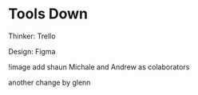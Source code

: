 # Tools Down



Thinker:	Trello

Design:	    Figma

!image[](https://www.google.com.au/url?sa=i&rct=j&q=&esrc=s&source=images&cd=&cad=rja&uact=8&ved=0ahUKEwikzuLF7fvWAhXLoJQKHblCDy8QjRwIBw&url=https%3A%2F%2Fwww.simplypsychology.org%2Fmaslow.html&psig=AOvVaw0fwQIOVj4w802TTCM2b_0r&ust=1508473954519381)
add shaun Michale and Andrew as colaborators

another change by glenn

